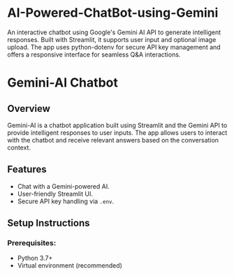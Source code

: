 # AI-Powered-ChatBot-using-Gemini
An interactive chatbot using Google's Gemini AI API to generate intelligent responses. Built with Streamlit, it supports user input and optional image upload. The app uses python-dotenv for secure API key management and offers a responsive interface for seamless Q&amp;A interactions.
# Gemini-AI Chatbot

## Overview
Gemini-AI is a chatbot application built using Streamlit and the Gemini API to provide intelligent responses to user inputs. The app allows users to interact with the chatbot and receive relevant answers based on the conversation context.

## Features
- Chat with a Gemini-powered AI.
- User-friendly Streamlit UI.
- Secure API key handling via `.env`.

## Setup Instructions

### Prerequisites:
- Python 3.7+
- Virtual environment (recommended)

